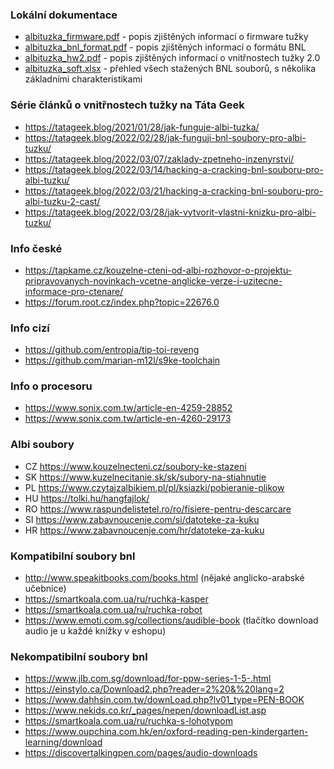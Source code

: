 ### Lokální dokumentace
- [albituzka_firmware.pdf](albituzka_firmware.pdf) - popis zjištěných informací o firmware tužky
- [albituzka_bnl_format.pdf](albituzka_bnl_format.pdf) - popis zjištěných informací o formátu BNL
- [albituzka_hw2.pdf](albituzka_hw2.pdf) - popis zjištěných informací o vnitřnostech tužky 2.0
- [albituzka_soft.xlsx](albituzka_soft.xlsx) - přehled všech stažených BNL souborů, s několika základními charakteristikami

### Série článků o vnitřnostech tužky na Táta Geek
- https://tatageek.blog/2021/01/28/jak-funguje-albi-tuzka/
- https://tatageek.blog/2022/02/28/jak-funguji-bnl-soubory-pro-albi-tuzku/
- https://tatageek.blog/2022/03/07/zaklady-zpetneho-inzenyrstvi/
- https://tatageek.blog/2022/03/14/hacking-a-cracking-bnl-souboru-pro-albi-tuzku/
- https://tatageek.blog/2022/03/21/hacking-a-cracking-bnl-souboru-pro-albi-tuzku-2-cast/
- https://tatageek.blog/2022/03/28/jak-vytvorit-vlastni-knizku-pro-albi-tuzku/

### Info české
- https://tapkame.cz/kouzelne-cteni-od-albi-rozhovor-o-projektu-pripravovanych-novinkach-vcetne-anglicke-verze-i-uzitecne-informace-pro-ctenare/
- https://forum.root.cz/index.php?topic=22676.0

### Info cizí
- https://github.com/entropia/tip-toi-reveng
- https://github.com/marian-m12l/s9ke-toolchain

### Info o procesoru
- https://www.sonix.com.tw/article-en-4259-28852
- https://www.sonix.com.tw/article-en-4260-29173

### Albi soubory
- CZ https://www.kouzelnecteni.cz/soubory-ke-stazeni
- SK https://www.kuzelnecitanie.sk/sk/subory-na-stiahnutie
- PL https://www.czytajzalbikiem.pl/pl/ksiazki/pobieranie-plikow
- HU https://tolki.hu/hangfajlok/
- RO https://www.raspundelistetel.ro/ro/fisiere-pentru-descarcare
- SI https://www.zabavnoucenje.com/si/datoteke-za-kuku
- HR https://www.zabavnoucenje.com/hr/datoteke-za-kuku

### Kompatibilní soubory bnl
- http://www.speakitbooks.com/books.html
	(nějaké anglicko-arabské učebnice)
- https://smartkoala.com.ua/ru/ruchka-kasper
- https://smartkoala.com.ua/ru/ruchka-robot
- https://www.emoti.com.sg/collections/audible-book
	(tlačítko download audio je u každé knížky v eshopu)

### Nekompatibilní soubory bnl
- https://www.jlb.com.sg/download/for-ppw-series-1-5-.html
- https://einstylo.ca/Download2.php?reader=2%20&%20lang=2
- https://www.dahhsin.com.tw/downLoad.php?lv01_type=PEN-BOOK
- https://www.nekids.co.kr/_pages/nepen/downloadList.asp
- https://smartkoala.com.ua/ru/ruchka-s-lohotypom
- https://www.oupchina.com.hk/en/oxford-reading-pen-kindergarten-learning/download
- https://discovertalkingpen.com/pages/audio-downloads